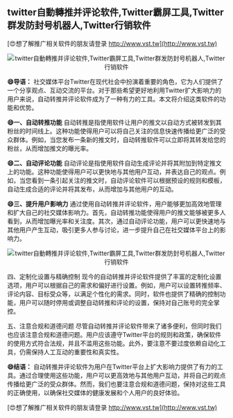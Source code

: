 ## **twitter自動轉推并评论软件,Twitter霸屏工具,Twitter群发防封号机器人,Twitter行销软件**

[😍想了解推广相关软件的朋友请登录 http://www.vst.tw](http://www.vst.tw)

 <center><img src="https://vst.tw/MP4/tuiguang/png/6.png" alt="twitter自動轉推并评论软件,Twitter霸屏工具,Twitter群发防封号机器人,Twitter行销软件"></center>

**😄导语：**
社交媒体平台Twitter在现代社会中扮演着重要的角色，它为人们提供了一个分享观点、互动交流的平台。对于那些希望更好地利用Twitter扩大影响力的用户来说，自动转推并评论软件成为了一种有力的工具。本文将介绍这类软件的功能和优势。

**😄一、自动转推功能**
自动转推是指使用软件让用户的推文以自动方式被转发到其粉丝的时间线上。这种功能使得用户可以将自己关注的信息快速传播给更广泛的受众群体。例如，当您发布一条新的推文时，自动转推软件可以立即将其转发给您的粉丝，从而增加推文的曝光率。

**😄二、自动评论功能**
自动评论是指使用软件自动生成评论并将其附加到特定推文上的功能。这种功能使得用户可以更快地与其他用户互动，并表达自己的观点。例如，当您看到一条引起关注的推文时，自动评论软件可以根据预设的规则和模板，自动生成合适的评论并将其发布，从而增加与其他用户的互动。

**😄三、提升用户影响力**
通过使用自动转推并评论软件，用户能够更加高效地管理和扩大自己的社交媒体影响力。首先，自动转推功能使得用户的推文能够被更多人看到，从而增加曝光率和关注度。其次，通过自动评论功能，用户可以更快速地与其他用户产生互动，吸引更多人参与讨论，进一步提升自己在社交媒体平台上的影响力。

 <center><img src="https://vst.tw/MP4/tuiguang/png/2.png" alt="twitter自動轉推并评论软件,Twitter霸屏工具,Twitter群发防封号机器人,Twitter行销软件"></center>

四、定制化设置与精确控制
现今的自动转推并评论软件提供了丰富的定制化设置选项，用户可以根据自己的需求和偏好进行设置。例如，用户可以设置转推频率、评论内容、目标受众等，以满足个性化的需求。同时，软件也提供了精确的控制功能，用户可以随时停用或调整自动转推和评论的设置，保持对自己账号的完全掌控。

五、注意合规和道德问题
尽管自动转推并评论软件带来了诸多便利，但同时我们也应该注意合规和道德问题。用户应该遵守Twitter平台的规则和政策，确保软件的使用方式符合法规，并且不滥用这些功能。此外，要注意不要过度依赖自动化工具，仍需保持人工互动的重要性和真实性。

**😄结语：**
自动转推并评论软件为用户在Twitter平台上扩大影响力提供了有力的工具。通过合理使用这些功能，用户可以更高效地与其他用户互动，并将自己的观点传播给更广泛的受众群体。然而，我们也要注意合规和道德问题，保持对这些工具的正确使用，以确保社交媒体的健康发展和个人用户的良好体验。

[😍想了解推广相关软件的朋友请登录 http://www.vst.tw](http://www.vst.tw)



